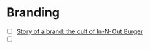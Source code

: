# Branding

- [ ] [Story of a brand: the cult of In-N-Out Burger](https://mailchimp.com/courier/article/in-n-out-burger/)
- [ ] []()
